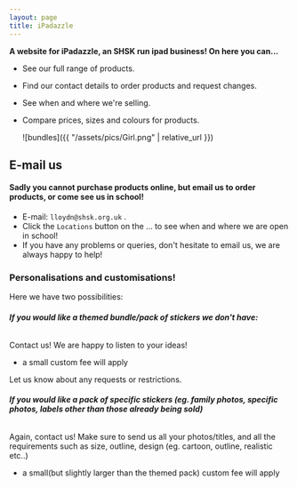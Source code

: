```yaml
---
layout: page
title: iPadazzle
---
```




 **A website for iPadazzle, an SHSK run ipad business! On here you can...**

* See our full range of products.
* Find our contact details to order products and request changes.
* See when and where we're selling.
* Compare prices, sizes and colours for products.

  ![bundles]({{ "/assets/pics/Girl.png" | relative_url }})


## E-mail us

#### Sadly you cannot purchase products online, but email us to order products, or come see us in school!

* E-mail: `lloydn@shsk.org.uk` .
* Click the `Locations` button on the ... to see when and where we are open in school!
* If you have any problems or queries, don't hesitate to email us, we are always happy to help!

  
### Personalisations and customisations!

Here we have two possibilities:

###### **If you would like a themed bundle/pack of stickers we don't have:**

 Contact us! We are happy to listen to your ideas!
 - a small custom fee will apply

  Let us know about any requests or restrictions.

###### **If you would like a pack of specific stickers (eg. family photos, specific photos, labels other than those already being sold)**

  Again, contact us! Make sure to send us all your photos/titles, and all the requirements such as size, outline, design (eg. cartoon, outline, realistic etc..)
- a small(but slightly larger than the themed pack) custom fee will apply
